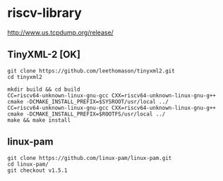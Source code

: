 # riscv-library
http://www.us.tcpdump.org/release/

## TinyXML-2 [OK]
```
git clone https://github.com/leethomason/tinyxml2.git
cd tinyxml2

mkdir build && cd build
CC=riscv64-unknown-linux-gnu-gcc CXX=riscv64-unknown-linux-gnu-g++ cmake -DCMAKE_INSTALL_PREFIX=$SYSROOT/usr/local ../
CC=riscv64-unknown-linux-gnu-gcc CXX=riscv64-unknown-linux-gnu-g++ cmake -DCMAKE_INSTALL_PREFIX=$ROOTFS/usr/local ../
make && make install
```

## linux-pam
```
git clone https://github.com/linux-pam/linux-pam.git
cd linux-pam/
git checkout v1.5.1
```

